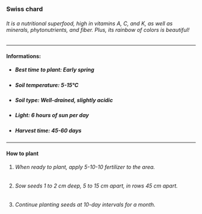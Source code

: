 ### Swiss chard

###### It is a nutritional superfood, high in vitamins A, C, and K, as well as minerals, phytonutrients, and fiber. Plus, its rainbow of colors is beautiful!

---

#### Informations:

- ##### Best time to plant: Early spring
- ##### Soil temperature: 5-15°C
- ##### Soil type: Well-drained, slightly acidic
- ##### Light: 6 hours of sun per day
- ##### Harvest time: 45-60 days

---

#### How to plant

1. ###### When ready to plant, apply 5-10-10 fertilizer to the area.
2. ###### Sow seeds 1 to 2 cm deep, 5 to 15 cm apart, in rows 45 cm apart.
3. ###### Continue planting seeds at 10-day intervals for a month.